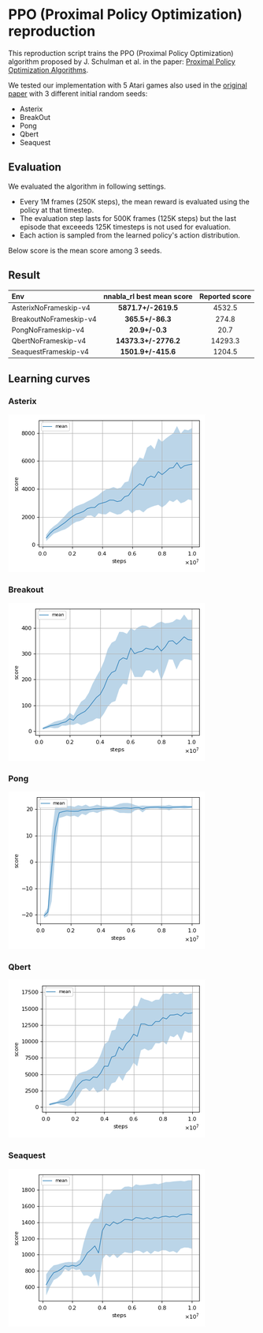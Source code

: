# PPO (Proximal Policy Optimization) reproduction

This reproduction script trains the PPO (Proximal Policy Optimization) algorithm proposed by J. Schulman et al. in the paper: [Proximal Policy Optimization Algorithms](https://arxiv.org/abs/1707.06347).

We tested our implementation with 5 Atari games also used in the [original paper](https://arxiv.org/abs/1707.06347) with 3 different initial random seeds:

- Asterix
- BreakOut
- Pong
- Qbert
- Seaquest

## Evaluation

We evaluated the algorithm in following settings.

* Every 1M frames (250K steps), the mean reward is evaluated using the policy at that timestep. 
* The evaluation step lasts for 500K frames (125K steps) but the last episode that exceeeds 125K timesteps is not used for evaluation.
* Each action is sampled from the learned policy's action distribution.

Below score is the mean score among 3 seeds.

## Result

|Env|nnabla_rl best mean score|Reported score|
|:---|:---:|:---:|
|AsterixNoFrameskip-v4|**5871.7+/-2619.5**|4532.5|
|BreakoutNoFrameskip-v4|**365.5+/-86.3**|274.8|
|PongNoFrameskip-v4|**20.9+/-0.3**|20.7|
|QbertNoFrameskip-v4|**14373.3+/-2776.2**|14293.3|
|SeaquestFrameskip-v4|**1501.9+/-415.6**|1204.5|

## Learning curves

### Asterix

![Asterix Result](./reproduction_results/AsterixNoFrameskip-v4_results/result.png)

### Breakout

![Breakout Result](./reproduction_results/BreakoutNoFrameskip-v4_results/result.png)

### Pong

![Pong Result](./reproduction_results/PongNoFrameskip-v4_results/result.png)

### Qbert

![Qbert Result](./reproduction_results/QbertNoFrameskip-v4_results/result.png)

### Seaquest

![Seaquest Result](./reproduction_results/SeaquestNoFrameskip-v4_results/result.png)